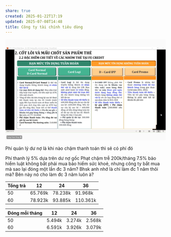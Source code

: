 ```yaml
---
share: true
created: 2025-01-22T17:19
updated: 2025-07-08T14:48
title: Công ty tài chính tiêu dùng
---
```

![Pasted image 20250122171929.png](../../../../../assets/attachments/Pasted%20image%2020250122171929.png)


Phí quản lý dư nợ là khi nào chậm thanh toán thì sẽ có phí đó

Phí thanh lý 5% dựa trên dư nợ gốc 
Phạt chậm trễ 200k/tháng
7.5% bảo hiểm
luật không bắt phải mua bảo hiểm sức khoẻ, nhưng công ty bắt mua
mà sao lại đóng một lần đc 3 năm? Bhsk anh nhớ là chỉ làm đc 1 năm thôi mà? Bên này nó cho làm đc 3 năm luôn à?

| Tổng trả | 12      | 24      | 36       |
| -------- | ------- | ------- | -------- |
| 50       | 65.769k | 78.238k | 91.968k  |
| 60       | 78.923k | 93.885k | 110.361k |

| Đóng mỗi tháng | 12     | 24     | 36     |
| -------------- | ------ | ------ | ------ |
| 50             | 5.494k | 3.274k | 2.568k |
| 60             | 6.591k | 3.926k | 3.079k |
